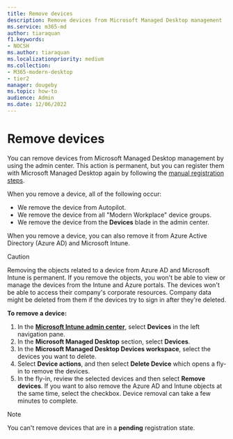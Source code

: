 ```yaml
---
title: Remove devices
description: Remove devices from Microsoft Managed Desktop management
ms.service: m365-md
author: tiaraquan
f1.keywords:
- NOCSH
ms.author: tiaraquan
ms.localizationpriority: medium
ms.collection: 
- M365-modern-desktop
- tier2
manager: dougeby
ms.topic: how-to
audience: Admin
ms.date: 12/06/2022
---
```


# Remove devices

You can remove devices from Microsoft Managed Desktop management by using the admin center. This action is permanent, but you can register them with Microsoft Managed Desktop again by following the [manual registration steps](../prepare/manual-registration.md).

When you remove a device, all of the following occur:

- We remove the device from Autopilot.
- We remove the device from  all "Modern Workplace" device groups.
- We remove the device from the **Devices** blade in the admin center.

When you remove a device, you can also remove it from Azure Active Directory (Azure AD) and Microsoft Intune.
  
> [!CAUTION]
> Removing the objects related to a device from Azure AD and Microsoft Intune is permanent. If you remove the objects, you won't be able to view or manage the devices from the Intune and Azure portals. The devices won't be able to access their company's corporate resources. Company data might be deleted from them if the devices try to sign in after they're deleted.

**To remove a device:**

1. In the **[Microsoft Intune admin center](https://go.microsoft.com/fwlink/?linkid=2109431)**, select **Devices** in the left navigation pane.
2. In the **Microsoft Managed Desktop** section, select **Devices**.
3. In the **Microsoft Managed Desktop Devices workspace**, select the devices you want to delete.
4. Select **Device actions**, and then select **Delete Device** which opens a fly-in to remove the devices.
5. In the fly-in, review the selected devices and then select **Remove devices**. If you want to also remove the Azure AD and Intune objects at the same time, select the checkbox. Device removal can take a few minutes to complete.

> [!NOTE]
> You can't remove devices that are in a **pending** registration state.
